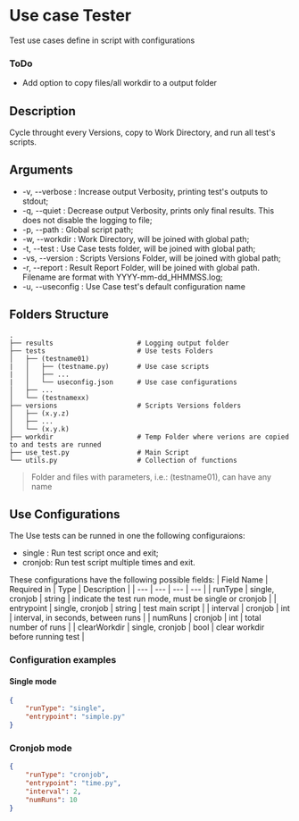 # Use case Tester

Test use cases define in script with configurations

### ToDo
 - Add option to copy files/all workdir to a output folder

 ## Description
 Cycle throught every Versions, copy to Work Directory, and run all test's scripts.

 ## Arguments
 - -v, --verbose : Increase output Verbosity, printing test's outputs to stdout;
 - -q, --quiet : Decrease output Verbosity, prints only final results. This does not disable the logging to file;
 - -p, --path : Global script path;
 - -w, --workdir : Work Directory, will be joined with global path;
 - -t, --test : Use Case tests folder, will be joined with global path;
 - -vs, --version : Scripts Versions Folder, will be joined with global path;
 - -r, --report : Result Report Folder, will be joined with global path. Filename are format with YYYY-mm-dd_HHMMSS.log;
 - -u, --useconfig : Use Case test's default configuration name

 ## Folders Structure
    .
    ├── results                     # Logging output folder
    ├── tests                       # Use tests Folders
    │   ├── (testname01)
    |   │   ├── (testname.py)       # Use case scripts
    |   │   ├── ...
    |   │   └── useconfig.json      # Use case configurations
    │   ├── ...
    │   └── (testnamexx)
    ├── versions                    # Scripts Versions folders
    │   ├── (x.y.z)
    │   ├── ...
    │   └── (x.y.k)
    ├── workdir                     # Temp Folder where verions are copied to and tests are runned
    ├── use_test.py                 # Main Script
    └── utils.py                    # Collection of functions

> Folder and files with parameters, i.e.: (testname01), can have any name

## Use Configurations
The Use tests can be runned in one the following configuraions:
 - single : Run test script once and exit;
 - cronjob: Run test script multiple times and exit.

These configurations have the following possible fields:
| Field Name | Required in | Type | Description |
| --- | --- | --- | --- |
| runType | single, cronjob | string | indicate the test run mode, must be single or cronjob |
| entrypoint | single, cronjob | string | test main script |
| interval | cronjob | int | interval, in seconds, between runs |
| numRuns | cronjob | int | total number of runs |
| clearWorkdir | single, cronjob | bool | clear workdir before running test  |


### Configuration examples
#### Single mode
```json
{
    "runType": "single",
    "entrypoint": "simple.py"
}
```

### Cronjob mode
```json
{
    "runType": "cronjob",
    "entrypoint": "time.py",
    "interval": 2,
    "numRuns": 10
}
```